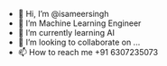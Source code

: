 - 👋 Hi, I’m @isameersingh
- 👀 I’m Machine Learning Engineer
- 🌱 I’m currently learning AI
- 💞️ I’m looking to collaborate on ...
- 📫 How to reach me +91 6307235073

<!---
isameersingh/isameersingh is a ✨ special ✨ repository because its `README.md` (this file) appears on your GitHub profile.
You can click the Preview link to take a look at your changes.
--->
